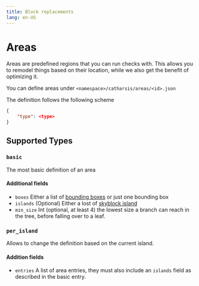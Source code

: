 ```yaml
---
title: Block replacements
lang: en-US
---
```


# Areas

Areas are predefined regions that you can run checks with.
This allows you to remodel things based on their location, while we also get the benefit of optimizing it.

You can define areas under `<namespace>/catharsis/areas/<id>.json`

The definition follows the following scheme

```json
{
    "type": <type>
}
```

## Supported Types

### `basic`
The most basic definition of an area
#### Additional fields
- `boxes` Either a list of [bounding boxes](/misc/schemas#bounding-box) or just one bounding box
- `islands` (Optional) Either a lost of [skyblock island](/misc/schemas#skyblock-island)
- `min_size` Int (optional, at least 4) the lowest size a branch can reach in the tree, before falling over to a leaf.

### `per_island`
Allows to change the definition based on the current island.

#### Addition fields
- `entries` A list of area entries, they must also include an `islands` field as described in the basic entry.


